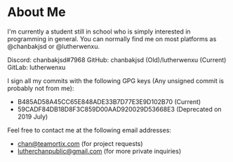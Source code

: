 # About Me

I'm currently a student still in school who is simply interested in programming in general.
You can normally find me on most platforms as @chanbakjsd or @lutherwenxu.

Discord: chanbakjsd#7968
GitHub: chanbakjsd (Old)/lutherwenxu (Current)
GitLab: lutherwenxu

I sign all my commits with the following GPG keys (Any unsigned commit is probably not from me):
- B485AD58A45CC65E848ADE33B7D77E3E9D102B70 (Current)
- 59CADF84DB18D8F3C859D00AAD920029D53668E3 (Deprecated on 2019 July)

Feel free to contact me at the following email addresses:
- chan@teamortix.com (for project requests)
- lutherchanpublic@gmail.com (for more private inquiries)
